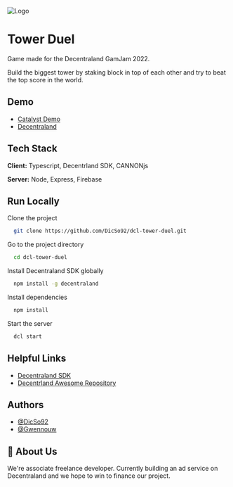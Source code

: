 
![Logo](https://decentraland.org/blog/images/static/images/gamejam2022banner-58d0263b61724681a9cf764e3d169a43.jpg)


# Tower Duel

Game made for the Decentraland GamJam 2022.

Build the biggest tower by staking block in top of each other and try to
beat the top score in the world.



## Demo

- [Catalyst Demo](https://play.decentraland.org/?NETWORK=mainnet&position=120%2C81&CATALYST=peer-testing.decentraland.org&realm=v2%7Epeer-testing.decentraland.org&island=I39u)
- [Decentraland](https://play.decentraland.org?position=120%2C81)


## Tech Stack

**Client:** Typescript, Decentrland SDK, CANNONjs

**Server:** Node, Express, Firebase


## Run Locally

Clone the project

```bash
  git clone https://github.com/DicSo92/dcl-tower-duel.git
```

Go to the project directory

```bash
  cd dcl-tower-duel
```

Install Decentraland SDK globally

```bash
  npm install -g decentraland
```

Install dependencies

```bash
  npm install
```

Start the server

```bash
  dcl start
```


## Helpful Links

- [Decentraland SDK](https://docs.decentraland.org/development-guide/SDK-101/)
- [Decentrland Awesome Repository](https://github.com/decentraland-scenes/Awesome-Repository)


## Authors

- [@DicSo92](https://www.github.com/DicSo92)
- [@Gwennouw](https://www.github.com/Gwennouw)


## 🚀 About Us
We're associate freelance developer. Currently building an ad service on Decentraland and
we hope to win to finance our project.

